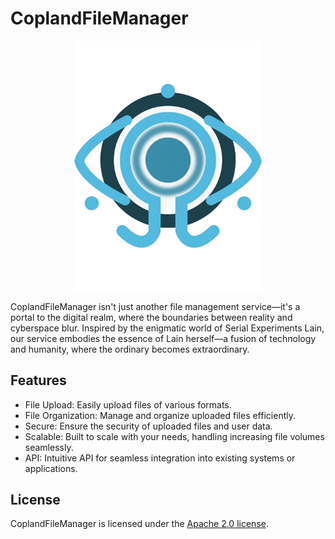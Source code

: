 # CoplandFileManager

<p align="center"><a target="_blank"><img src="./icon.png" width="300"></a></p>


CoplandFileManager isn't just another file management service—it's a portal to the digital realm, where the boundaries between reality and cyberspace blur. Inspired by the enigmatic world of Serial Experiments Lain, our service embodies the essence of Lain herself—a fusion of technology and humanity, where the ordinary becomes extraordinary.

## Features

* File Upload: Easily upload files of various formats.
* File Organization: Manage and organize uploaded files efficiently.
* Secure: Ensure the security of uploaded files and user data.
* Scalable: Built to scale with your needs, handling increasing file volumes seamlessly.
* API: Intuitive API for seamless integration into existing systems or applications.

## License
CoplandFileManager is licensed under the [Apache 2.0 license](./LICENSE).